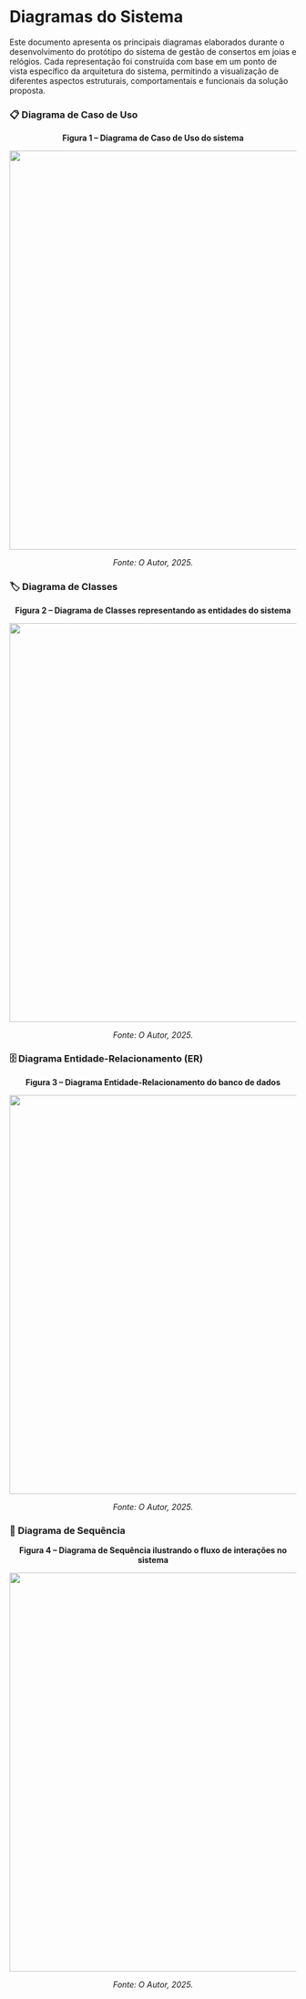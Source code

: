# Diagramas do Sistema

Este documento apresenta os principais diagramas elaborados durante o desenvolvimento do protótipo do sistema de gestão de consertos em joias e relógios. Cada representação foi construída com base em um ponto de vista específico da arquitetura do sistema, permitindo a visualização de diferentes aspectos estruturais, comportamentais e funcionais da solução proposta.


### 📋 Diagrama de Caso de Uso

<p align="center"><strong>Figura 1 – Diagrama de Caso de Uso do sistema</strong></p>
<p align="center">
  <img src="https://github.com/user-attachments/assets/165b2179-7b33-4375-ade8-728f01466c4b" width="700">
</p>
<p align="center"><em>Fonte: O Autor, 2025.</em></p>



### 🏷️ Diagrama de Classes

<p align="center"><strong>Figura 2 – Diagrama de Classes representando as entidades do sistema</strong></p>
<p align="center">
  <img src="https://github.com/user-attachments/assets/ee9bba7f-612c-452f-9dd5-2ae316ccf8b8" width="700">
</p>
<p align="center"><em>Fonte: O Autor, 2025.</em></p>



### 🗄️ Diagrama Entidade-Relacionamento (ER)

<p align="center"><strong>Figura 3 – Diagrama Entidade-Relacionamento do banco de dados</strong></p>
<p align="center">
  <img src="https://github.com/user-attachments/assets/1f2a2a4f-5ec9-4ee8-a25a-5a4b93b00014" width="700">
</p>
<p align="center"><em>Fonte: O Autor, 2025.</em></p>


### 🔄 Diagrama de Sequência

<p align="center"><strong>Figura 4 – Diagrama de Sequência ilustrando o fluxo de interações no sistema</strong></p>
<p align="center">
  <img src="https://github.com/user-attachments/assets/7ab18058-9edd-40e8-aa45-104c3ad4a879" width="700">
</p>
<p align="center"><em>Fonte: O Autor, 2025.</em></p>
